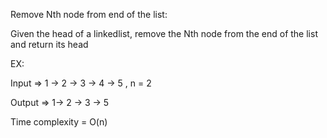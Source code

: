 Remove Nth node from end of the list:


Given the head of a linkedlist, remove the Nth node from the end of the list and return its head

EX:

Input =>  1 -> 2 -> 3 -> 4 -> 5  , n = 2

Output => 1-> 2 -> 3 -> 5

Time complexity = O(n)
